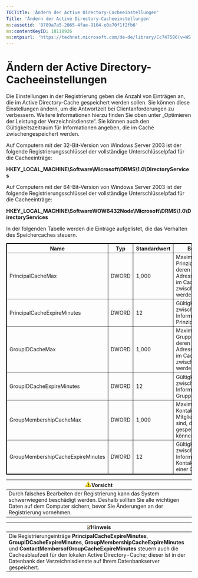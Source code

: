 ```yaml
---
TOCTitle: 'Ändern der Active Directory-Cacheeinstellungen'
Title: 'Ändern der Active Directory-Cacheeinstellungen'
ms:assetid: '8789a7a5-2065-4fae-9104-e0a70f1f2fb6'
ms:contentKeyID: 18118926
ms:mtpsurl: 'https://technet.microsoft.com/de-de/library/Cc747586(v=WS.10)'
---
```


Ändern der Active Directory-Cacheeinstellungen
==============================================

Die Einstellungen in der Registrierung geben die Anzahl von Einträgen an, die im Active Directory-Cache gespeichert werden sollen. Sie können diese Einstellungen ändern, um die Antwortzeit bei Clientanforderungen zu verbessern. Weitere Informationen hierzu finden Sie oben unter „Optimieren der Leistung der Verzeichnisdienste“. Sie können auch den Gültigkeitszeitraum für Informationen angeben, die im Cache zwischengespeichert werden.

Auf Computern mit der 32-Bit-Version von Windows Server 2003 ist der folgende Registrierungsschlüssel der vollständige Unterschlüsselpfad für die Cacheeinträge:

**HKEY\_LOCAL\_MACHINE\\Software\\Microsoft\\DRMS\\1.0\\DirectoryServices**

Auf Computern mit der 64-Bit-Version von Windows Server 2003 ist der folgende Registrierungsschlüssel der vollständige Unterschlüsselpfad für die Cacheeinträge:

**HKEY\_LOCAL\_MACHINE\\SoftwareWOW6432Node\\Microsoft\\DRMS\\1.0\\DirectoryServices**

In der folgenden Tabelle werden die Einträge aufgelistet, die das Verhalten des Speichercaches steuern.

<p></p>
<table style="border:1px solid black;">
<colgroup>
<col width="25%" />
<col width="25%" />
<col width="25%" />
<col width="25%" />
</colgroup>
<thead>
<tr class="header">
<th style="border:1px solid black;" >Name</th>
<th style="border:1px solid black;" >Typ</th>
<th style="border:1px solid black;" >Standardwert</th>
<th style="border:1px solid black;" >Beschreibung</th>
</tr>
</thead>
<tbody>
<tr class="odd">
<td style="border:1px solid black;">PrincipalCacheMax</td>
<td style="border:1px solid black;">DWORD</td>
<td style="border:1px solid black;">1,000</td>
<td style="border:1px solid black;">Maximale Anzahl von Prinzipalen sowie von deren E-Mail-Adressen und SIDs, die im Cache zwischengespeichert werden können.</td>
</tr>
<tr class="even">
<td style="border:1px solid black;">PrincipalCacheExpireMinutes</td>
<td style="border:1px solid black;">DWORD</td>
<td style="border:1px solid black;">12</td>
<td style="border:1px solid black;">Gültigkeitszeitraum der zwischengespeicherten Informationen für Prinzipale.</td>
</tr>
<tr class="odd">
<td style="border:1px solid black;">GroupIDCacheMax</td>
<td style="border:1px solid black;">DWORD</td>
<td style="border:1px solid black;">1,000</td>
<td style="border:1px solid black;">Maximale Anzahl von Gruppen sowie von deren E-Mail-Adressen und SIDs, die im Cache zwischengespeichert werden können.</td>
</tr>
<tr class="even">
<td style="border:1px solid black;">GroupIDCacheExpireMinutes</td>
<td style="border:1px solid black;">DWORD</td>
<td style="border:1px solid black;">12</td>
<td style="border:1px solid black;">Gültigkeitszeitraum der zwischengespeicherten Informationen für Gruppenmitgliedschaft.</td>
</tr>
<tr class="odd">
<td style="border:1px solid black;">GroupMembershipCacheMax</td>
<td style="border:1px solid black;">DWORD</td>
<td style="border:1px solid black;">1,000</td>
<td style="border:1px solid black;">Maximale Anzahl von Kontakten, die Mitglieder einer Gruppe sind, die im Cache gespeichert werden können.</td>
</tr>
<tr class="even">
<td style="border:1px solid black;">GroupMembershipCacheExpireMinutes</td>
<td style="border:1px solid black;">DWORD</td>
<td style="border:1px solid black;">12</td>
<td style="border:1px solid black;">Gültigkeitszeitraum der zwischengespeicherten Informationen für Kontakte, die Mitglieder einer Gruppe sind.</td>
</tr>
</tbody>
</table>
  
| ![](images/Cc747586.Caution(WS.10).gif)Vorsicht                                                                                                                                         |  
|----------------------------------------------------------------------------------------------------------------------------------------------------------------------------------------------------------------------|  
| Durch falsches Bearbeiten der Registrierung kann das System schwerwiegend beschädigt werden. Deshalb sollten Sie alle wichtigen Daten auf dem Computer sichern, bevor Sie Änderungen an der Registrierung vornehmen. |
  
| ![](images/Cc747586.note(WS.10).gif)Hinweis                                                                                                                                                                                                                                                                           |  
|----------------------------------------------------------------------------------------------------------------------------------------------------------------------------------------------------------------------------------------------------------------------------------------------------------------------------------------------------|  
| Die Registrierungeinträge **PrincipalCacheExpireMinutes**, **GroupIDCacheExpireMinutes**, **GroupMembershipCacheExpireMinutes** und **ContactMembersofGroupCacheExpireMinutes** steuern auch die Cacheablaufzeit für den lokalen Active Directory-Cache; dieser ist in der Datenbank der Verzeichnisdienste auf Ihrem Datenbankserver gespeichert. |